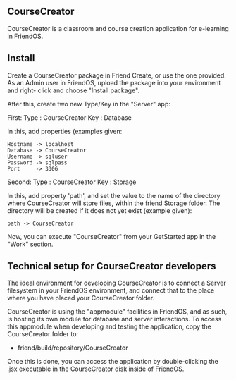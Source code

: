CourseCreator
-------------

CourseCreator is a classroom and course creation application for e-learning in
FriendOS.


Install
-------

Create a CourseCreator package in Friend Create, or use the one provided. As
an Admin user in FriendOS, upload the package into your environment and right-
click and choose "Install package".

After this, create two new Type/Key in the "Server" app:

First:
    Type : CourseCreator
    Key  : Database

In this, add properties (examples given:

    Hostname -> localhost
    Database -> CourseCreator
    Username -> sqluser
    Password -> sqlpass
    Port     -> 3306
 
Second:
    Type : CourseCreator
    Key  : Storage
    
In this, add property 'path', and set the value to the
name of the directory where CourseCreator will store files,
within the friend Storage folder. The directory will be created
if it does not yet exist (example given):

    path -> CourseCreator

Now, you can execute "CourseCreator" from your GetStarted app in the "Work" 
section.


Technical setup for CourseCreator developers
--------------------------------------------

The ideal environment for developing CourseCreator is to connect a Server 
filesystem in your FriendOS environment, and connect that to the place where
you have placed your CourseCreator folder.

CourseCreator is using the "appmodule" facilities in FriendOS, and as such, is
hosting its own module for database and server interactions. To access this
appmodule when developing and testing the application, copy the CourseCreator
folder to:

* friend/build/repository/CourseCreator

Once this is done, you can access the application by double-clicking the .jsx
executable in the CourseCreator disk inside of FriendOS.
